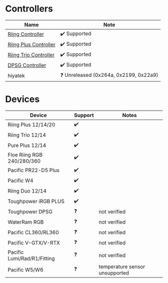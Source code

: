 # Controllers

| Name                                             | Note
|--------------------------------------------------|------------------------------------------------|
| [Riing Controller](/ttrgbplusapi/controllers/riing)           | :heavy_check_mark: Supported                   |
| [Riing Plus Controller](/ttrgbplusapi/controllers/riing-plus) | :heavy_check_mark: Supported                   |
| [Riing Trio Controller](/ttrgbplusapi/controllers/riing-trio) | :heavy_check_mark: Supported                   |
| [DPSG Controller](/ttrgbplusapi/controllers/dpsg)             | :heavy_check_mark: Supported                   |
| hiyatek                                          | :question: Unreleased (0x264a, 0x2199, 0x22a9) |

# Devices

| Device                      | Support            | Notes
|-----------------------------|--------------------|-------------------------------
| Riing Plus 12/14/20         | :heavy_check_mark: |
| Riing Trio 12/14            | :heavy_check_mark: |
| Pure Plus 12/14             | :heavy_check_mark: |
| Floe Riing RGB 240/280/360  | :heavy_check_mark: |
| Pacific PR22-D5 Plus        | :heavy_check_mark: |
| Pacific W4                  | :heavy_check_mark: |
| Riing Duo 12/14             | :heavy_check_mark: |
| Toughpower iRGB PLUS        | :heavy_check_mark: |
| Toughpower DPSG             | :question:         | not verified
| WaterRam RGB                | :question:         | not verified
| Pacific CL360/RL360         | :question:         | not verified
| Pacific V-GTX/V-RTX         | :question:         | not verified
| Pacific Lumi/Rad/R1/Fitting | :question:         | not verified
| Pacific W5/W6               | :question:         | temperature sensor unsupported